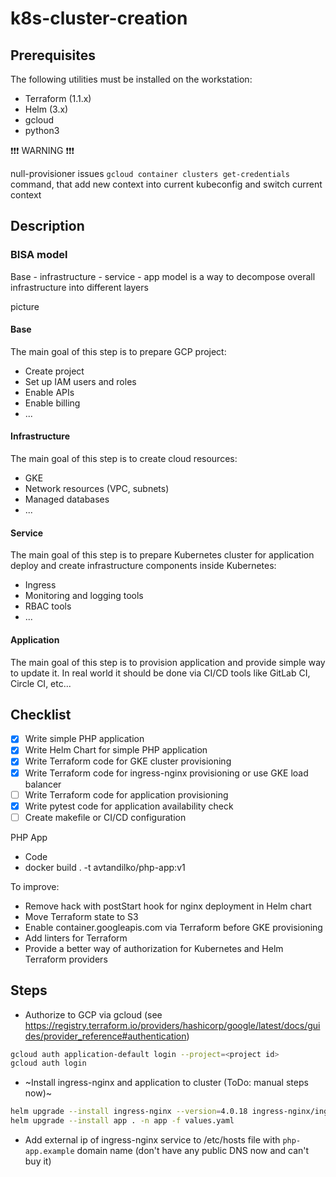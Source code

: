 # k8s-cluster-creation

## Prerequisites

The following utilities must be installed on the workstation:

* Terraform (1.1.x)
* Helm (3.x)
* gcloud
* python3

❗❗❗ WARNING ❗❗❗

null-provisioner issues `gcloud container clusters get-credentials` command, that add new context into current kubeconfig and switch current context

## Description

### BISA model

Base - infrastructure - service - app model is a way to decompose overall infrastructure into different layers

picture

#### Base

The main goal of this step is to prepare GCP project:

* Create project
* Set up IAM users and roles
* Enable APIs
* Enable billing
* ...

#### Infrastructure

The main goal of this step is to create cloud resources:

* GKE
* Network resources (VPC, subnets)
* Managed databases
* ...

#### Service

The main goal of this step is to prepare Kubernetes cluster for application deploy and create infrastructure components inside Kubernetes:

* Ingress
* Monitoring and logging tools
* RBAC tools
* ...

#### Application

The main goal of this step is to provision application and provide simple way to update it. In real world it should be done via CI/CD tools like GitLab CI, Circle CI, etc...

## Checklist

* [x] Write simple PHP application
* [x] Write Helm Chart for simple PHP application
* [x] Write Terraform code for GKE cluster provisioning
* [x] Write Terraform code for ingress-nginx provisioning or use GKE load balancer
* [ ] Write Terraform code for application provisioning
* [x] Write pytest code for application availability check
* [ ] Create makefile or CI/CD configuration

PHP App

* Code
* docker build . -t avtandilko/php-app:v1

To improve:

* Remove hack with postStart hook for nginx deployment in Helm chart
* Move Terraform state to S3
* Enable container.googleapis.com via Terraform before GKE provisioning
* Add linters for Terraform
* Provide a better way of authorization for Kubernetes and Helm Terraform providers

## Steps

* Authorize to GCP via gcloud (see https://registry.terraform.io/providers/hashicorp/google/latest/docs/guides/provider_reference#authentication)

```bash
gcloud auth application-default login --project=<project id>
gcloud auth login
```

* ~Install ingress-nginx and application to cluster (ToDo: manual steps now)~

```bash
helm upgrade --install ingress-nginx --version=4.0.18 ingress-nginx/ingress-nginx -n ingress-nginx
helm upgrade --install app . -n app -f values.yaml
```

* Add external ip of ingress-nginx service to /etc/hosts file with `php-app.example` domain name (don't have any public DNS now and can't buy it)
